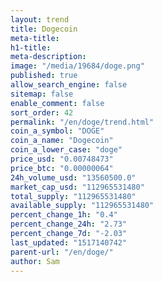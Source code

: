 ```yaml
---
layout: trend
title: Dogecoin
meta-title: 
h1-title: 
meta-description: 
image: "/media/19684/doge.png"
published: true
allow_search_engine: false
sitemap: false
enable_comment: false
sort_order: 42
permalink: "/en/doge/trend.html"
coin_a_symbol: "DOGE"
coin_a_name: "Dogecoin"
coin_a_lower_case: "doge"
price_usd: "0.00748473"
price_btc: "0.00000064"
24h_volume_usd: "13560500.0"
market_cap_usd: "112965531480"
total_supply: "112965531480"
available_supply: "112965531480"
percent_change_1h: "0.4"
percent_change_24h: "2.73"
percent_change_7d: "-2.03"
last_updated: "1517140742"
parent-url: "/en/doge/"
author: Sam
---
```


